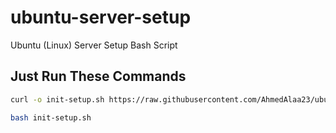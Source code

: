 # ubuntu-server-setup
Ubuntu (Linux) Server Setup Bash Script

## Just Run These Commands

```bash
curl -o init-setup.sh https://raw.githubusercontent.com/AhmedAlaa23/ubuntu-server-setup/main/init-setup.sh

bash init-setup.sh
```